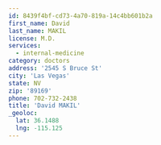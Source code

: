 ```yaml
---
id: 8439f4bf-cd73-4a70-819a-14c4bb601b2a
first_name: David
last_name: MAKIL
license: M.D.
services:
  - internal-medicine
category: doctors
address: '2545 S Bruce St'
city: 'Las Vegas'
state: NV
zip: '89169'
phone: 702-732-2438
title: 'David MAKIL'
_geoloc:
  lat: 36.1488
  lng: -115.125
---
```

